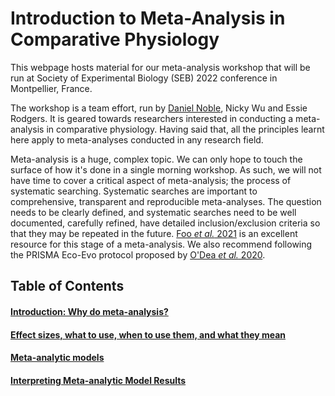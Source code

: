 # Introduction to Meta-Analysis in Comparative Physiology

This webpage hosts material for our meta-analysis workshop that will be run at Society of Experimental Biology (SEB) 2022 conference in Montpellier, France. 

The workshop is a team effort, run by [Daniel Noble](https://www.nobledan.com), Nicky Wu and Essie Rodgers. It is geared towards researchers interested in conducting a meta-analysis in comparative physiology. Having said that, all the principles learnt here apply to meta-analyses conducted in any research field.

Meta-analysis is a huge, complex topic. We can only hope to touch the surface of how it's done in a single morning workshop. As such, we will not have time to cover a critical aspect of meta-analysis; the process of systematic searching. Systematic searches are important to comprehensive, transparent and reproducible meta-analyses. The question needs to be clearly defined, and systematic searches need to be well documented, carefully refined, have detailed inclusion/exclusion criteria so that they may be repeated in the future. [Foo *et al.* 2021](https://besjournals.onlinelibrary.wiley.com/doi/abs/10.1111/2041-210X.13654) is an excellent resource for this stage of a meta-analysis. We also recommend following the PRISMA Eco-Evo protocol proposed by [O'Dea *et al.* 2020](https://onlinelibrary.wiley.com/doi/abs/10.1111/brv.12721). 

## **Table of Contents**
#### [Introduction: Why do meta-analysis?](https://daniel1noble.github.io/meta-workshop/introduction-to-meta)
#### [Effect sizes, what to use, when to use them, and what they mean](https://daniel1noble.github.io/meta-workshop/effect-size)
#### [Meta-analytic models](https://daniel1noble.github.io/meta-workshop/effect-size)
#### [Interpreting Meta-analytic Model Results](https://daniel1noble.github.io/meta-workshop/effect-size)
